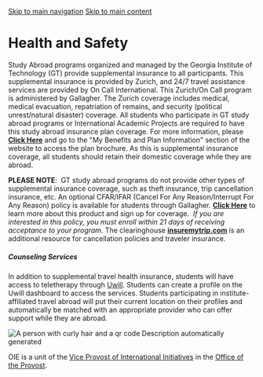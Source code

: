 [Skip to main navigation](https://ea.oie.gatech.edu/health-safety#main-navigation) [Skip to main content](https://ea.oie.gatech.edu/health-safety#main-content)

# Health and Safety

Study Abroad programs organized and managed by the Georgia Institute of Technology (GT) provide supplemental insurance to all participants. This supplemental insurance is provided by Zurich, and 24/7 travel assistance services are provided by On Call International. This Zurich/On Call program is administered by Gallagher. The Zurich coverage includes medical, medical evacuation, repatriation of remains, and security (political unrest/natural disaster) coverage. All students who participate in GT study abroad programs or International Academic Projects are required to have this study abroad insurance plan coverage. For more information, please [**Click Here**](http://www.gallagherstudent.com/tech) and go to the "My Benefits and Plan Information" section of the website to access the plan brochure. As this is supplemental insurance coverage, all students should retain their domestic coverage while they are abroad.

**PLEASE NOTE**:  GT study abroad programs do not provide other types of supplemental insurance coverage, such as theft insurance, trip cancellation insurance, etc. An optional CFAR/IFAR (Cancel For Any Reason/Interrupt For Any Reason) policy is available for students through Gallagher. [**Click Here**](http://www.travelinsured.com/agency?agency=53810&p=53810AJG) to learn more about this product and sign up for coverage.  _If you are interested in this policy, you must enroll within 21 days of receiving acceptance to your program._ The clearinghouse [**insuremytrip.com**](https://www.insuremytrip.com/) is an additional resource for cancellation policies and traveler insurance.

##### **Counseling Services**

In addition to supplemental travel health insurance, students will have access to teletherapy through [Uwill](https://app.uwill.com/). Students can create a profile on the Uwill dashboard to access the services. Students participating in institute-affiliated travel abroad will put their current location on their profiles and automatically be matched with an appropriate provider who can offer support while they are abroad.

![A person with curly hair and a qr code  Description automatically generated](https://ea.oie.gatech.edu/sites/default/files/inline-images/image.jpeg)

OIE is a unit of the [Vice Provost of International Initiatives](https://global.gatech.edu/) in the [Office of the Provost](https://provost.gatech.edu/).